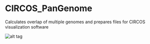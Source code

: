 CIRCOS_PanGenome
================

Calculates overlap of multiple genomes and prepares files for CIRCOS visualization software

![alt tag](https://cloud.githubusercontent.com/assets/6932679/6820523/269c4792-d2e1-11e4-8825-e4e1a1da6cd0.png)
